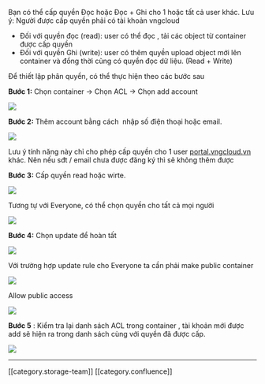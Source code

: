 Bạn có thể cấp quyền Đọc hoặc Đọc + Ghi cho 1 hoặc tất cả user khác. Lưu ý: Người được cấp quyền phải có tài khoản vngcloud 


* Đối với quyền đọc (read): user có thể đọc , tải các object từ container được cấp quyền
* Đối với quyền Ghi (write): user có thêm quyền upload object mới lên container và đồng thời cũng có quyền đọc dữ liệu. (Read + Write)

Để thiết lập phân quyền, có thể thực hiện theo các bước sau 

 **Bước 1:**  Chọn container → Chọn ACL → Chọn add account

![](images/storage/image2020-12-11_14-58-18.png)

 **Bước 2:** Thêm account bằng cách  nhập số điện thoại hoặc email. 

![](images/storage/image2020-4-13_16-43-50.png)

Lưu ý tính năng này chỉ cho phép cấp quyền cho 1 user [portal.vngcloud.vn](http://portal.vngcloud.vn) khác. Nên nếu sđt / email chưa được đăng ký thì sẽ không thêm được 

 **Bước 3:**  Cấp quyền read hoặc wirte. 

![](images/storage/image2020-12-11_14-58-55.png)

Tương tự với Everyone, có thể chọn quyền cho tất cả mọi người

![](images/storage/image2020-12-11_15-1-11.png)

 **Bước 4:**  Chọn update để hoàn tất

![](images/storage/image2020-12-11_14-59-31.png)

Với trường hợp update rule cho Everyone ta cần phải make public container

![](images/storage/image2020-12-11_15-11-7.png)

Allow public access

![](images/storage/image2020-12-11_15-12-28.png)



 **Bước 5** : Kiểm tra lại danh sách ACL trong container , tài khoản mới được add sẽ hiện ra trong danh sách cùng với quyền đã được cấp. 

![](images/storage/image2020-12-11_15-5-27.png)













*****

[[category.storage-team]] 
[[category.confluence]] 
